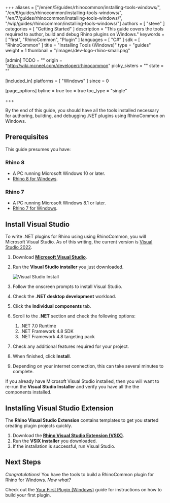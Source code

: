 +++
aliases = ["/en/en/5/guides/rhinocommon/installing-tools-windows/", "/en/6/guides/rhinocommon/installing-tools-windows/", "/en/7/guides/rhinocommon/installing-tools-windows/", "/wip/guides/rhinocommon/installing-tools-windows/"]
authors = [ "steve" ]
categories = [ "Getting Started" ]
description = "This guide covers the tools required to author, build and debug Rhino plugins on Windows."
keywords = [ "first", "RhinoCommon", "Plugin" ]
languages = [ "C#" ]
sdk = [ "RhinoCommon" ]
title = "Installing Tools (Windows)"
type = "guides"
weight = 1
thumbnail = "/images/dev-logo-rhino-small.png"

[admin]
TODO = ""
origin = "http://wiki.mcneel.com/developer/rhinocommon"
picky_sisters = ""
state = ""

[included_in]
platforms = [ "Windows" ]
since = 0

[page_options]
byline = true
toc = true
toc_type = "single"

+++

By the end of this guide, you should have all the tools installed necessary for authoring, building, and debugging .NET plugins using RhinoCommon on Windows.

## Prerequisites

This guide presumes you have:

### Rhino 8

- A PC running Microsoft Windows 10 or later.
- [Rhino 8 for Windows](https://www.rhino3d.com/download).

### Rhino 7

- A PC running Microsoft Windows 8.1 or later.
- [Rhino 7 for Windows](https://www.rhino3d.com/download).


## Install Visual Studio

To write .NET plugins for Rhino using using RhinoCommon, you will Microsoft Visual Studio. As of this writing, the current version is [Visual Studio 2022](https://visualstudio.microsoft.com/downloads/).

1. Download [**Microsoft Visual Studio**](https://visualstudio.microsoft.com/downloads/).
2. Run the **Visual Studio installer** you just downloaded.

    ![Visual Studio Install](/images/installing-tools-windows-rhinocommon-01.png)
3. Follow the onscreen prompts to install Visual Studio.
4. Check the **.NET desktop development** workload.
5. Click the **Individual components** tab.
6. Scroll to the **.NET** section and check the following options:
    1. .NET 7.0 Runtime
    2. .NET Framework 4.8 SDK
    3. .NET Framework 4.8 targeting pack
7. Check any additional features required for your project.
8. When finished, click **Install**.
9. Depending on your internet connection, this can take several minutes to complete.

If you already have Microsoft Visual Studio installed, then you will want to re-run the **Visual Studio Installer** and verify you have all the the components installed.

## Installing Visual Studio Extension

The **Rhino Visual Studio Extension** contains templates to get you started creating plugin projects quickly.

1. Download the **[Rhino Visual Studio Extension (VSIX)](https://github.com/mcneel/RhinoVisualStudioExtensions/releases)**.
2. Run the **VSIX installer** you downloaded.
3. If the installation is successful, run Visual Studio.

## Next Steps

*Congratulations!*  You have the tools to build a RhinoCommon plugin for Rhino for Windows. *Now what?*

Check out the [Your First Plugin (Windows)](/guides/rhinocommon/your-first-plugin-windows) guide for instructions on how to build your first plugin.
